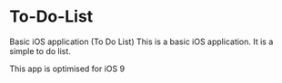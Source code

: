 # To-Do-List
Basic iOS application (To Do List)
This is a basic iOS application.
It is a simple to do list.

This app is optimised for iOS 9
